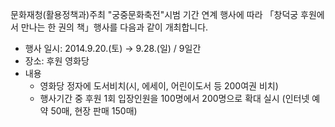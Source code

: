문화재청(활용정책과)주최 "궁중문화축전"시범 기간 연계 행사에 따라 「창덕궁 후원에서 만나는 한 권의 책」행사를 다음과 같이 개최합니다.
- 행사 일시: 2014.9.20.(토) → 9.28.(일) / 9일간
- 장소: 후원 영화당
- 내용
  - 영화당 정자에 도서비치(시, 에세이, 어린이도서 등 200여권 비치)
  - 행사기간 중 후원 1회 입장인원을 100명에서 200명으로 확대 실시 (인터넷 예약 50매, 현장 판매 150매)
